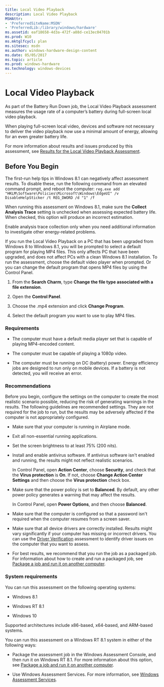 ```yaml
---
title: Local Video Playback
description: Local Video Playback
MSHAttr:
- 'PreferredSiteName:MSDN'
- 'PreferredLib:/library/windows/hardware'
ms.assetid: eaf18658-4d3a-472f-a88d-ce13ec04701b
ms.prod: W10
ms.mktglfcycl: plan
ms.sitesec: msdn
ms.author: windows-hardware-design-content
ms.date: 05/05/2017
ms.topic: article
ms.prod: windows-hardware
ms.technology: windows-devices
---
```


# Local Video Playback


As part of the Battery Run Down job, the Local Video Playback assessment measures the usage rate of a computer’s battery during full-screen local video playback.

When playing full-screen local video, devices and software not necessary to deliver the video playback now use a minimal amount of energy, allowing for an even greater battery life.

For more information about results and issues produced by this assessment, see [Results for the Local Video Playback Assessment](results-for-the-local-video-playback-assessment.md).

## <a href="" id="beforeyoubegin"></a>Before You Begin


The first-run help tips in Windows 8.1 can negatively affect assessment results. To disable these, run the following command from an elevated command prompt, and reboot the computer: `reg.exe add "HKLM\Software\Policies\Microsoft\Windows\EdgeUI" /v DisableHelpSticker /t REG_DWORD /d "1" /f`

When running this assessment on Windows 8.1, make sure the **Collect Analysis Trace** setting is unchecked when assessing expected battery life. When checked, this option will produce an incorrect estimation.

Enable analysis trace collection only when you need additional information to investigate other energy-related problems.

If you run the Local Video Playback on a PC that has been upgraded from Windows 8 to Windows 8.1, you will be prompted to select a default program for playing MP4 files. This only affects PC that have been upgraded, and does not affect PCs with a clean Windows 8.1 installation. To run the assessment, choose the default video player when prompted. Or you can change the default program that opens MP4 files by using the Control Panel.

1.  From the **Search Charm**, type **Change the file type associated with a file extension**.

2.  Open the **Control Panel**.

3.  Choose the .mp4 extension and click **Change Program**.

4.  Select the default program you want to use to play MP4 files.

### Requirements

-   The computer must have a default media player set that is capable of playing MP4-encoded content.

-   The computer must be capable of playing a 1080p video.

-   The computer must be running on DC (battery) power. Energy efficiency jobs are designed to run only on mobile devices. If a battery is not detected, you will receive an error.

### Recommendations

Before you begin, configure the settings on the computer to create the most realistic scenario possible, reducing the risk of generating warnings in the results. The following guidelines are recommended settings. They are not required for the job to run, but the results may be adversely affected if the computer is not appropriately configured.

-   Make sure that your computer is running in Airplane mode.

-   Exit all non-essential running applications.

-   Set the screen brightness to at least 75% (200 nits).

-   Install and enable antivirus software. If antivirus software isn't enabled and running, the results might not reflect realistic scenarios.

    In Control Panel, open **Action Center**, choose **Security**, and check that the **Virus protection** is **On**. If not, choose **Change Action Center Settings** and then choose the **Virus protection** check box.

-   Make sure that the power policy is set to **Balanced**. By default, any other power policy generates a warning that may affect the results.

    In Control Panel, open **Power Options**, and then choose **Balanced**.

-   Make sure that the computer is configured so that a password isn't required when the computer resumes from a screen saver.

-   Make sure that all device drivers are correctly installed. Results might vary significantly if your computer has missing or incorrect drivers. You can use the [Driver Verification](driver-verification.md) assessment to identify driver issues on the computer that you want to assess.

-   For best results, we recommend that you run the job as a packaged job. For information about how to create and run a packaged job, see [Package a job and run it on another computer](package-a-job-and-run-it-on-another-computer.md).

### System requirements

You can run this assessment on the following operating systems:

-   Windows 8.1

-   Windows RT 8.1

-   Windows 10

Supported architectures include x86-based, x64-based, and ARM-based systems.

You can run this assessment on a Windows RT 8.1 system in either of the following ways:

-   Package the assessment job in the Windows Assessment Console, and then run it on Windows RT 8.1. For more information about this option, see [Package a job and run it on another computer](package-a-job-and-run-it-on-another-computer.md).

-   Use Windows Assessment Services. For more information, see [Windows Assessment Services](windows-assessment-services-technical-reference.md).

 

 






